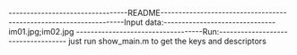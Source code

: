---------------------------------README-----------------------------------
--------------------------------Input data:------------------------------- 
im01.jpg;im02.jpg
-----------------------------------Run:-----------------------------------
just run show_main.m to get the keys and descriptors
